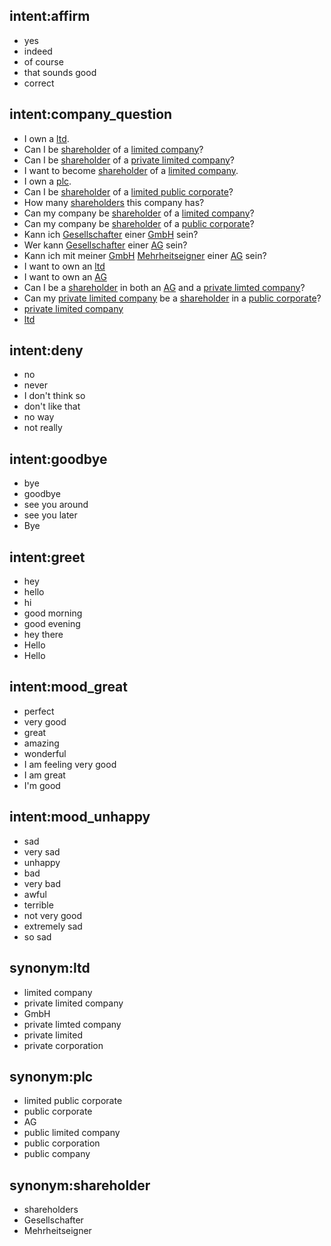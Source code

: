 ## intent:affirm
- yes
- indeed
- of course
- that sounds good
- correct

## intent:company_question
- I own a [ltd](str_ltd).
- Can I be [shareholder](shareholder) of a [limited company](str_ltd:ltd)?
- Can I be [shareholder](shareholder) of a [private limited company](str_ltd:ltd)?
- I want to become [shareholder](shareholder) of a [limited company](str_ltd:ltd).
- I own a [plc](str_plc).
- Can I be [shareholder](shareholder) of a [limited public corporate](str_plc:plc)?
- How many [shareholders](shareholder:shareholder) this company has?
- Can my company be [shareholder](shareholder) of a [limited company](str_ltd:ltd)?
- Can my company be [shareholder](shareholder) of a [public corporate](str_plc:plc)?
- Kann ich [Gesellschafter](shareholder:shareholder) einer [GmbH](str_ltd:ltd) sein?
- Wer kann [Gesellschafter](shareholder:shareholder) einer [AG](str_plc:plc) sein?
- Kann ich mit meiner [GmbH](str_ltd:ltd) [Mehrheitseigner](shareholder:shareholder) einer [AG](str_plc:plc) sein?
- I want to own an [ltd](str_ltd)
- I want to own an [AG](str_plc:plc)
- Can I be a [shareholder](shareholder) in both an [AG](str_plc:plc) and a [private limted company](str_ltd:ltd)?
- Can my [private limited company](str_ltd:ltd) be a [shareholder](shareholder) in a [public corporate](str_plc:plc)?
- [private limited company](str_ltd:ltd)
- [ltd](str_ltd)

## intent:deny
- no
- never
- I don't think so
- don't like that
- no way
- not really

## intent:goodbye
- bye
- goodbye
- see you around
- see you later
- Bye

## intent:greet
- hey
- hello
- hi
- good morning
- good evening
- hey there
- Hello
- Hello

## intent:mood_great
- perfect
- very good
- great
- amazing
- wonderful
- I am feeling very good
- I am great
- I'm good

## intent:mood_unhappy
- sad
- very sad
- unhappy
- bad
- very bad
- awful
- terrible
- not very good
- extremely sad
- so sad

## synonym:ltd
- limited company
- private limited company
- GmbH
- private limted company
- private limited
- private corporation

## synonym:plc
- limited public corporate
- public corporate
- AG
- public limited company
- public corporation
- public company

## synonym:shareholder
- shareholders
- Gesellschafter
- Mehrheitseigner
